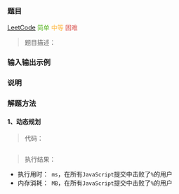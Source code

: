 ### 题目

[LeetCode]() <span style="color: #5AB726">简单</span> <span style="color: #FFB73F">中等</span> <span style="color: #D9534F">困难</span>

> 题目描述：

### 输入输出示例

### 说明

### 解题方法

#### 1、动态规划

> 代码：

```js

```

> 执行结果：

- 执行用时：` ms`，在所有`JavaScript`提交中击败了`%`的用户
- 内存消耗：` MB`，在所有`JavaScript`提交中击败了`%`的用户
